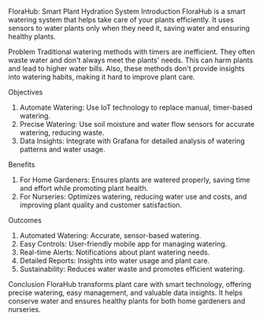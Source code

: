 FloraHub: Smart Plant Hydration System
Introduction
FloraHub is a smart watering system that helps take care of your plants efficiently. It uses sensors to water plants only when they need it, saving water and ensuring healthy plants.

Problem
Traditional watering methods with timers are inefficient. They often waste water and don't always meet the plants' needs. This can harm plants and lead to higher water bills. Also, these methods don't provide insights into watering habits, making it hard to improve plant care.

Objectives
1. Automate Watering: Use IoT technology to replace manual, timer-based watering.
2. Precise Watering: Use soil moisture and water flow sensors for accurate watering, reducing waste.
3. Data Insights: Integrate with Grafana for detailed analysis of watering patterns and water usage.

Benefits
1. For Home Gardeners: Ensures plants are watered properly, saving time and effort while promoting plant health.
2. For Nurseries: Optimizes watering, reducing water use and costs, and improving plant quality and customer satisfaction.

Outcomes
1. Automated Watering: Accurate, sensor-based watering.
2. Easy Controls: User-friendly mobile app for managing watering.
3. Real-time Alerts: Notifications about plant watering needs.
4. Detailed Reports: Insights into water usage and plant care.
5. Sustainability: Reduces water waste and promotes efficient watering.

Conclusion
FloraHub transforms plant care with smart technology, offering precise watering, easy management, and valuable data insights. It helps conserve water and ensures healthy plants for both home gardeners and nurseries.
